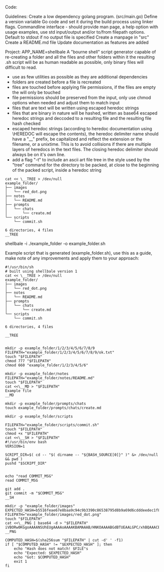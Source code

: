 Code:

Guidelines:
Create a low dependency golang program. (src/main.go)
Define a version variable Go code and set it during the build process using linker flags.
Commandline interface - should provide man page, a help option with usage examples, use std input/output and/or to/from filepath options. Default to stdout if no output file is specified
Create a manpage in "src"
Create a README.md file
Update documentation as features are added

Project:
APP_NAME=shellbale
A "bourne shell" script generator capable of re-creating a folder and all the files and other folders within it
the resulting .sh script will be as human readable as possible, only binary files will difficult to read.
- use as few utilities as possible as they are additional dependencies
- folders are created before a file is recreated
- files are touched before applying file permissions, if the files are empty the will only be touched
- file permissions should be preserved from the input, only use chmod options when needed and adjust them to match input
- files that are text will be written using escaped heredoc strings
- files that are binary in nature will be hashed, written as base64 escaped heredoc strings and deccoded to a resulting file and the resulting file hash checked
- escaped heredoc strings (according to heredoc documentation using \HEREDOC will escape the contents), the heredoc delimiter name should have a "__" prefix, be capitalized and reflect the extension or the filename, or a unixtime. This is to avoid collisions if there are multiple layers of heredocs in the text files. The closing heredoc delimiter should always be on it's own line.
- add a flag "-t" to include an ascii art file tree in the style used by the "tree" command for the directory to be packed, at close to the beginning of the packed script, inside a heredoc string 
```
cat << \__TREE > /dev/null
example_folder/
├── images
│   └── red_dot.png
├── notes
│   └── README.md
├── prompts
│   └── chats
│       └── create.md
└── scripts
    └── commit.sh

6 directories, 4 files
__TREE
```

shellbale -i ./example_folder -o example_folder.sh



Example script that is generated (example_folder.sh), use this as a guide, make note of any improvements and apply them to your approach:
```
#!/usr/bin/sh
# built using shellbale version 1
cat << \__TREE > /dev/null
example_folder/
├── images
│   └── red_dot.png
├── notes
│   └── README.md
├── prompts
│   └── chats
│       └── create.md
└── scripts
    └── commit.sh

6 directories, 4 files

__TREE


mkdir -p example_folder/1/2/3/4/5/6/7/8/9
FILEPATH="example_folder/1/2/3/4/5/6/7/8/9/ok.txt"
touch "$FILEPATH"
chmod 777 "$FILEPATH"
chmod 660 "example_folder/1/2/3/4/5/6"

mkdir -p example_folder/notes
FILEPATH="example_folder/notes/README.md"
touch "$FILEPATH"
cat <<\__MD > "$FILEPATH" 
Example file
__MD

mkdir -p example_folder/prompts/chats
touch example_folder/prompts/chats/create.md

mkdir -p example_folder/scripts

FILEPATH="example_folder/scripts/commit.sh"
touch "$FILEPATH"
chmod +x "$FILEPATH"
cat <<\__SH > "$FILEPATH" 
#!/usr/bin/env bash
VERSION=1

SCRIPT_DIR=$( cd -- "$( dirname -- "${BASH_SOURCE[0]}" )" &> /dev/null && pwd )
pushd "$SCRIPT_DIR"


echo "read COMMIT_MSG"
read COMMIT_MSG

git add .
git commit -m "$COMMIT_MSG"
__SH

mkdir -p "example_folder/images"
EXPECTED_HASH=b5516feae67e8baa9c94c9b3390c86538795d8b9a69d6cdddeedec1f88c6b33b
FILEPATH="example_folder/images/red_dot.png"
touch "$FILEPATH"
cat <<\__PNG | base64 -d > "$FILEPATH" 
iVBORw0KGgoAAAANSUhEUgAAAAoAAAAKBAMAAAB/HNKOAAAABGdBTUEAALGPC/xhBQAAACBjSFJNAAB6JgAAgIQAAPoAAACA6AAAdTAAAOpgAAA6mAAAF3CculE8AAAAD1BMVEUAAAD/AAD/AAD/AAD////UIhd9AAAAA3RSTlMACI2hprFLAAAAAWJLR0QEj2jZUQAAAAd0SU1FB+kEFRcUI/p48lUAAAAdSURBVAjXY2DABIzKikCSydgISDIbG8PZEHEEAAAuxwHCIy5TFgAAACV0RVh0ZGF0ZTpjcmVhdGUAMjAyNS0wNC0yMVQyMzoyMDozNSswMDowMAxWpGAAAAAldEVYdGRhdGU6bW9kaWZ5ADIwMjUtMDQtMjFUMjM6MjA6MzUrMDA6MDB9CxzcAAAAAElFTkSuQmCC
__PNG

COMPUTED_HASH=$(sha256sum "$FILEPATH" | cut -d' ' -f1)
if [ "$COMPUTED_HASH" != "$EXPECTED_HASH" ]; then
    echo "Hash does not match! $FILE"s
    echo "Expected: $EXPECTED_HASH"
    echo "Got: $COMPUTED_HASH"
    exit 1
fi
```





